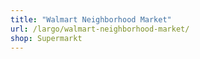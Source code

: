 ```yaml
---
title: "Walmart Neighborhood Market"
url: /largo/walmart-neighborhood-market/
shop: Supermarkt
---
```

